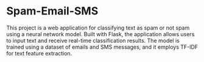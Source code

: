 # Spam-Email-SMS
This project is a web application for classifying text as spam or not spam using a neural network model. Built with Flask, the application allows users to input text and receive real-time classification results. The model is trained using a dataset of emails and SMS messages, and it employs TF-IDF for text feature extraction. 
